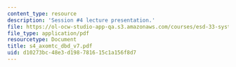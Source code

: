 ```yaml
---
content_type: resource
description: 'Session #4 lecture presentation.'
file: https://ol-ocw-studio-app-qa.s3.amazonaws.com/courses/esd-33-systems-engineering-summer-2004/d10273bc48e3d198781615c1a156f8d7_s4_axomtc_dbd_v7.pdf
file_type: application/pdf
resourcetype: Document
title: s4_axomtc_dbd_v7.pdf
uid: d10273bc-48e3-d198-7816-15c1a156f8d7
---
```


